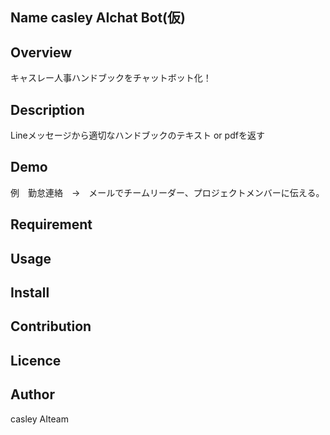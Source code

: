 ## Name casley AIchat Bot(仮) 

## Overview
キャスレー人事ハンドブックをチャットボット化！
## Description
Lineメッセージから適切なハンドブックのテキスト or pdfを返す
## Demo
例　勤怠連絡　→　メールでチームリーダー、プロジェクトメンバーに伝える。
## Requirement

## Usage

## Install

## Contribution

## Licence

## Author
casley AIteam 
